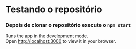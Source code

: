 # Testando o repositório

### Depois de clonar o repositório execute o `npm start`

Runs the app in the development mode.\
Open [http://localhost:3000](http://localhost:3000) to view it in your browser.

